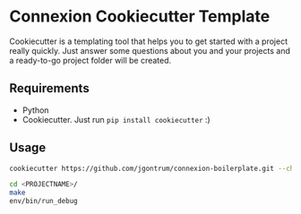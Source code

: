 # Connexion Cookiecutter Template

Cookiecutter is a templating tool that helps you to get started with a project really quickly. Just answer some questions about you and your projects and a ready-to-go project folder will be created.

## Requirements

- Python
- Cookiecutter. Just run ```pip install cookiecutter``` :)

## Usage

```bash
cookiecutter https://github.com/jgontrum/connexion-boilerplate.git --checkout cookiecutter

cd <PROJECTNAME>/
make
env/bin/run_debug
```
